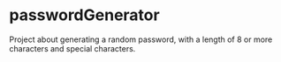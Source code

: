 # passwordGenerator
Project about generating a random password, with a length of 8 or more characters and special characters.
